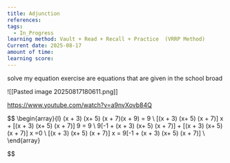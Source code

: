 ```yaml
---
title: Adjunction
references: 
tags:
  - In_Progress
learning method: Vault + Read + Recall + Practice  (VRRP Method)
Current date: 2025-08-17
amount of time: 
learning score:
---
```


solve my equation exercise are equations that are given in the school broad 


![[Pasted image 20250817180611.png]] 


https://www.youtube.com/watch?v=a9nvXovb84Q 


$$
\begin{array}{l} 
(x + 3) (x+ 5)  (x + 7)(x + 9)   =  9   \\
[(x + 3) (x+ 5)  (x + 7)] x +  [(x + 3) (x+ 5)  (x + 7)]  9   =  9   \\
9[-1 + (x + 3) (x+ 5)  (x + 7)]  + [(x + 3) (x+ 5)  (x + 7)] x    =0  \\
[(x + 3) (x+ 5)  (x + 7)] x   = 9[-1 + (x + 3) (x+ 5)  (x + 7)]    \\
\end{array}


$$